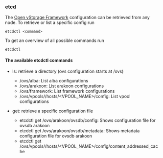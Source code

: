 ### etcd
The [Open vStorage Framework](../../Internals/Framework/README.md) configuration can be retrieved from any node.  To retrieve or list a specific config run

```
etcdctl <command>
```

To get an overview of all possible commands run
```
etcdctl
```

#### The available etcdctl commands
* ls: retrieve a directory (ovs configuration starts at /ovs)
    * /ovs/alba: List alba configurations
    * /ovs/arakoon: List arakoon configurations
    * /ovs/framework: List framework configurations
    * /ovs/vpools/<GUID>/hosts/<VPOOL_NAME><GUID>/config: List vpool configurations

* get: retrieve a specific configuration file
    * etcdctl get /ovs/arakoon/ovsdb/config: Shows configuration file for ovsdb arakoon
    * etcdctl get /ovs/arakoon/ovsdb/metadata: Shows metadata configuration file for ovsdb arakoon
    * etcdctl get /ovs/vpools/<GUID>/hosts/<VPOOL_NAME><GUID>/config/content_addressed_cache
